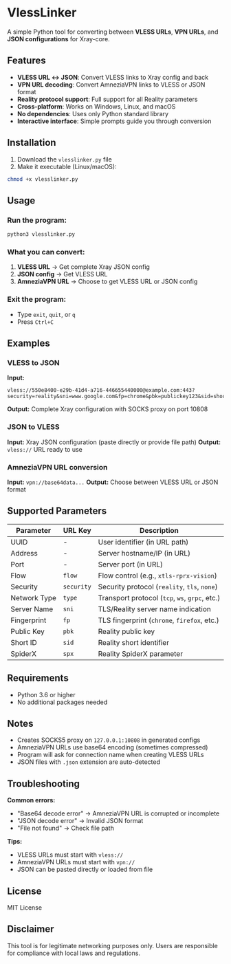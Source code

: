 # VlessLinker

A simple Python tool for converting between **VLESS URLs**, **VPN URLs**, and **JSON configurations** for Xray-core.

## Features

- **VLESS URL ↔ JSON**: Convert VLESS links to Xray config and back
- **VPN URL decoding**: Convert AmneziaVPN links to VLESS or JSON format
- **Reality protocol support**: Full support for all Reality parameters
- **Cross-platform**: Works on Windows, Linux, and macOS
- **No dependencies**: Uses only Python standard library
- **Interactive interface**: Simple prompts guide you through conversion

## Installation

1. Download the `vlesslinker.py` file
2. Make it executable (Linux/macOS):
```bash
chmod +x vlesslinker.py
```

## Usage

### Run the program:
```bash
python3 vlesslinker.py
```

### What you can convert:

1. **VLESS URL** → Get complete Xray JSON config
2. **JSON config** → Get VLESS URL
3. **AmneziaVPN URL** → Choose to get VLESS URL or JSON config

### Exit the program:
- Type `exit`, `quit`, or `q`
- Press `Ctrl+C`

## Examples

### VLESS to JSON
**Input:**
```
vless://550e8400-e29b-41d4-a716-446655440000@example.com:443?security=reality&sni=www.google.com&fp=chrome&pbk=publickey123&sid=shortid&type=tcp
```

**Output:** Complete Xray configuration with SOCKS proxy on port 10808

### JSON to VLESS
**Input:** Xray JSON configuration (paste directly or provide file path)
**Output:** `vless://` URL ready to use

### AmneziaVPN URL conversion
**Input:** `vpn://base64data...`
**Output:** Choose between VLESS URL or JSON format

## Supported Parameters

| Parameter | URL Key | Description |
|-----------|---------|-------------|
| UUID | - | User identifier (in URL path) |
| Address | - | Server hostname/IP (in URL) |
| Port | - | Server port (in URL) |
| Flow | `flow` | Flow control (e.g., `xtls-rprx-vision`) |
| Security | `security` | Security protocol (`reality`, `tls`, `none`) |
| Network Type | `type` | Transport protocol (`tcp`, `ws`, `grpc`, etc.) |
| Server Name | `sni` | TLS/Reality server name indication |
| Fingerprint | `fp` | TLS fingerprint (`chrome`, `firefox`, etc.) |
| Public Key | `pbk` | Reality public key |
| Short ID | `sid` | Reality short identifier |
| SpiderX | `spx` | Reality SpiderX parameter |

## Requirements

- Python 3.6 or higher
- No additional packages needed

## Notes

- Creates SOCKS5 proxy on `127.0.0.1:10808` in generated configs
- AmneziaVPN URLs use base64 encoding (sometimes compressed)
- Program will ask for connection name when creating VLESS URLs
- JSON files with `.json` extension are auto-detected

## Troubleshooting

**Common errors:**
- "Base64 decode error" → AmneziaVPN URL is corrupted or incomplete
- "JSON decode error" → Invalid JSON format
- "File not found" → Check file path

**Tips:**
- VLESS URLs must start with `vless://`
- AmneziaVPN URLs must start with `vpn://`
- JSON can be pasted directly or loaded from file

## License

MIT License

## Disclaimer

This tool is for legitimate networking purposes only. Users are responsible for compliance with local laws and regulations.